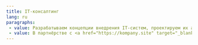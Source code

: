 ```yaml
---
title: IT-консалтинг
lang: ru
paragraphs: 
 - value: Разрабатываем концепции внедрения IT-систем, проектируем их архитектуру, обеспечиваем методологическое и организационное сопровождение их внедрения. 
 - value: В партнёрстве с <a href="https://kompany.site" target="_blank">Kompany</a> разрабатываем инструменты визуальной аналитики.
---
```

